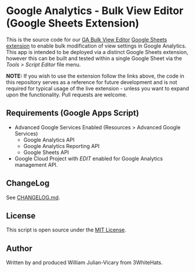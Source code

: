 # Google Analytics - Bulk View Editor (Google Sheets Extension)

This is the source code for our [GA Bulk View Editor](https://www.3whitehats.com/ga-bulk-view-editor/) [Google Sheets extension](https://chrome.google.com/webstore/detail/ga-bulk-view-editor/jbiobmeocacbofbnmgbfpiaokbkkmmjk) to enable bulk modification of view settings in Google Analytics. This app is intended to be deployed via a distinct Google Sheets extension, however this can be built and tested within a single Google Sheet via the _Tools > Script Editor_ file menu.

**NOTE:** If you wish to use the extension follow the links above, the code in this repository serves as a reference for future development and is not required for typical usage of the live extension - unless you want to expand upon the functionality. Pull requests are welcome.

## Requirements (Google Apps Script)

- Advanced Google Services Enabled (Resources > Advanced Google Services)
    - Google Analytics API
    - Google Analytics Reporting API
    - Google Sheets API
- Google Cloud Project with _EDIT_ enabled for Google Analytics management API.

## ChangeLog

See [CHANGELOG.md](CHANGELOG.md).

## License

This script is open source under the [MIT License](LICENSE).

## Author
Written by and produced William Julian-Vicary from 3WhiteHats.